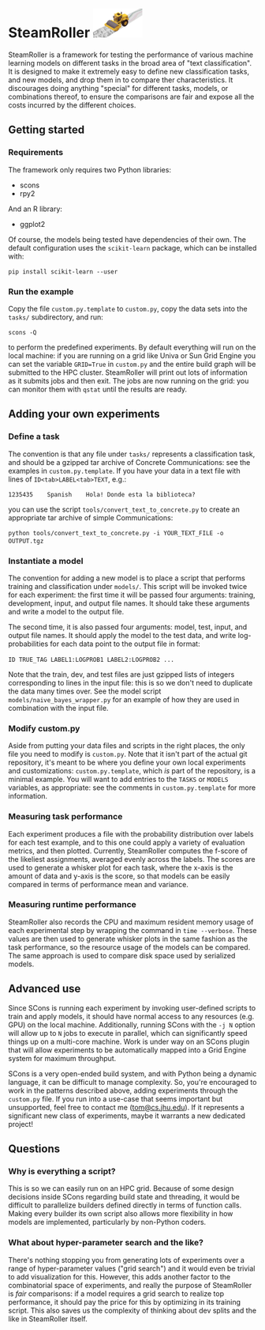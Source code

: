 # SteamRoller ![Logo](logo.png)

SteamRoller is a framework for testing the performance of various machine learning models on different tasks in the broad area of "text classification".  It is designed to make it extremely easy to define new classification tasks, and new models, and drop them in to compare ther characteristics.  It discourages doing anything "special" for different tasks, models, or combinations thereof, to ensure the comparisons are fair and expose all the costs incurred by the different choices.

## Getting started

### Requirements

The framework only requires two Python libraries:

* scons
* rpy2

And an R library:

* ggplot2

Of course, the models being tested have dependencies of their own.  The default configuration uses the `scikit-learn` package, which can be installed with:

```
pip install scikit-learn --user
```

### Run the example

Copy the file `custom.py.template` to `custom.py`, copy the data sets into the `tasks/` subdirectory, and run:

```
scons -Q
```

to perform the predefined experiments.  By default everything will run on the local machine: if you are running on a grid like Univa or Sun Grid Engine you can set the variable `GRID=True` in `custom.py` and the entire build graph will be submitted to the HPC cluster.  SteamRoller will print out lots of information as it submits jobs and then exit.  The jobs are now running on the grid: you can monitor them with `qstat` until the results are ready.

## Adding your own experiments

### Define a task

The convention is that any file under `tasks/` represents a classification task, and should be a gzipped tar archive of Concrete Communications: see the examples in `custom.py.template`.  If you have your data in a text file with lines of `ID<tab>LABEL<tab>TEXT`, e.g.:

```
1235435    Spanish    Hola! Donde esta la biblioteca?
```

you can use the script `tools/convert_text_to_concrete.py` to create an appropriate tar archive of simple Communications:

```
python tools/convert_text_to_concrete.py -i YOUR_TEXT_FILE -o OUTPUT.tgz
```

### Instantiate a model

The convention for adding a new model is to place a script that performs training and classification under `models/`.  This script will be invoked twice for each experiment: the first time it will be passed four arguments: training, development, input, and output file names.  It should take these arguments and write a model to the output file.

The second time, it is also passed four arguments: model, test, input, and output file names.  It should apply the model to the test data, and write log-probabilities for each data point to the output file in format:

```ID TRUE_TAG LABEL1:LOGPROB1 LABEL2:LOGPROB2 ...```

Note that the train, dev, and test files are just gzipped lists of integers corresponding to lines in the input file: this is so we don't need to duplicate the data many times over.  See the model script `models/naive_bayes_wrapper.py` for an example of how they are used in combination with the input file.

### Modify custom.py

Aside from putting your data files and scripts in the right places, the only file you need to modify is `custom.py`.  Note that it isn't part of the actual git repository, it's meant to be where you define your own local experiments and customizations: `custom.py.template`, which *is* part of the repository, is a minimal example.  You will want to add entries to the `TASKS` or `MODELS` variables, as appropriate: see the comments in `custom.py.template` for more information.

### Measuring task performance

Each experiment produces a file with the probability distribution over labels for each test example, and to this one could apply a variety of evaluation metrics, and then plotted.  Currently, SteamRoller computes the f-score of the likeliest assignments, averaged evenly across the labels.  The scores are used to generate a whisker plot for each task, where the x-axis is the amount of data and y-axis is the score, so that models can be easily compared in terms of performance mean and variance.

### Measuring runtime performance

SteamRoller also records the CPU and maximum resident memory usage of each experimental step by wrapping the command in `time --verbose`.  These values are then used to generate whisker plots in the same fashion as the task performance, so the resource usage of the models can be compared.  The same approach is used to compare disk space used by serialized models.

## Advanced use

Since SCons is running each experiment by invoking user-defined scripts to train and apply models, it should have normal access to any resources (e.g. GPU) on the local machine.  Additionally, running SCons with the `-j N` option will allow up to `N` jobs to execute in parallel, which can significantly speed things up on a multi-core machine.  Work is under way on an SCons plugin that will allow experiments to be automatically mapped into a Grid Engine system for maximum throughput.

SCons is a very open-ended build system, and with Python being a dynamic language, it can be difficult to manage complexity.  So, you're encouraged to work in the patterns described above, adding experiments through the `custom.py` file.  If you run into a use-case that seems important but unsupported, feel free to contact me (tom@cs.jhu.edu).  If it represents a significant new class of experiments, maybe it warrants a new dedicated project!

## Questions

### Why is everything a script?

This is so we can easily run on an HPC grid.  Because of some design decisions inside SCons regarding build state and threading, it would be difficult to parallelize builders defined directly in terms of function calls.  Making every builder its own script also allows more flexibility in how models are implemented, particularly by non-Python coders.

### What about hyper-parameter search and the like?

There's nothing stopping you from generating lots of experiments over a range of hyper-parameter values ("grid search") and it would even be trivial to add visualization for this.  However, this adds another factor to the combinatorial space of experiments, and really the purpose of SteamRoller is *fair* comparisons: if a model requires a grid search to realize top performance, it should pay the price for this by optimizing in its training script.  This also saves us the complexity of thinking about dev splits and the like in SteamRoller itself.
